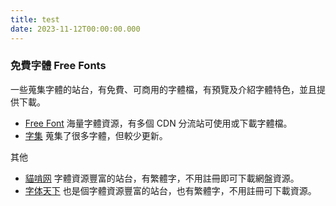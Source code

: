 ```yaml
---
title: test
date: 2023-11-12T00:00:00.000
---
```


### 免費字體 Free Fonts

一些蒐集字體的站台，有免費、可商用的字體檔，有預覽及介紹字體特色，並且提供下載。
- [Free Font](//free-font.vercel.app/)
  海量字體資源，有多個 CDN 分流站可使用或下載字體檔。
- [字集](//wordshub.github.io/free-font/)
  蒐集了很多字體，但較少更新。
  
其他
- [貓啃网](//www.maoken.com/)
  字體資源豐富的站台，有繁體字，不用註冊即可下載網盤資源。
- [字体天下](//www.fonts.net.cn/)
  也是個字體資源豐富的站台，也有繁體字，不用註冊可下載資源。
